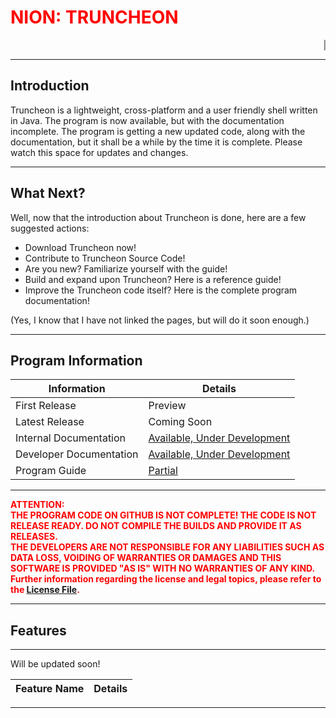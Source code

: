 # <span style="color:red">**NION: TRUNCHEON**</span>

<marquee>| Welcome to the documentation page! This is under development and hence, you can follow the progress here. | Katana Update is being worked on as we speak. | This new structure shall help in maintaining the project files effectively, and hence it shall take quite some time for Truncheon's update to be released. |</marquee>

---

## Introduction

Truncheon is a lightweight, cross-platform and a user friendly shell written in Java. The program is now available, but with the documentation incomplete. The program is getting a new updated code, along with the documentation, but it shall be a while by the time it is complete. Please watch this space for updates and changes.

---

## What Next?

Well, now that the introduction about Truncheon is done, here are a few suggested actions:

* Download Truncheon now!
* Contribute to Truncheon Source Code!
* Are you new? Familiarize yourself with the guide!
* Build and expand upon Truncheon? Here is a reference guide!
* Improve the Truncheon code itself? Here is the complete program documentation!

(Yes, I know that I have not linked the pages, but will do it soon enough.)

---

## Program Information

| Information | Details |
--- | --- 
| First Release | Preview |
| Latest Release | Coming Soon |
| Internal Documentation | [Available, Under Development](https://dak404.github.io/TruncheonDocumentation/InternalDocs/index.html) |
| Developer Documentation | [Available, Under Development](https://dak404.github.io/TruncheonDocumentation/DeveloperDocs/index.html)
| Program Guide | [Partial](/TruncheonDocumentation/Guide/Readme.md)

---

<span style="color:#FF0000">**ATTENTION:  
THE PROGRAM CODE ON GITHUB IS NOT COMPLETE! THE CODE IS NOT RELEASE READY. DO NOT COMPILE THE BUILDS AND PROVIDE IT AS RELEASES.  
THE DEVELOPERS ARE NOT RESPONSIBLE FOR ANY LIABILITIES SUCH AS DATA LOSS, VOIDING OF WARRANTIES OR DAMAGES AND THIS SOFTWARE IS PROVIDED "AS IS" WITH NO WARRANTIES OF ANY KIND. 
Further information regarding the license and legal topics, please refer to the [License File](License.md).**

---

## Features

---

Will be updated soon!

| Feature Name | Details |
| --- | --- |

---
